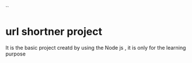 ``
# url shortner project 
   It is the basic project creatd by using the Node js , it is only for the learning purpose 

